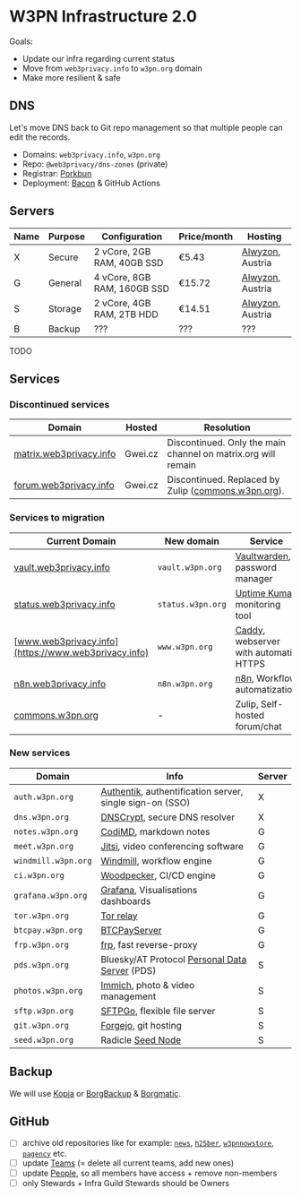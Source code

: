 # W3PN Infrastructure 2.0

Goals:
* Update our infra regarding current status
* Move from `web3privacy.info` to `w3pn.org` domain
* Make more resilient & safe

## DNS

Let's move DNS back to Git repo management so that multiple people can edit the records.

* Domains: `web3privacy.info`, `w3pn.org`
* Repo: `@web3privacy/dns-zones` (private)
* Registrar: [Porkbun](https://porkbun.com/)
* Deployment: [Bacon](https://github.com/paulopacitti/bacon) & GitHub Actions

## Servers

| Name | Purpose | Configuration | Price/month | Hosting |
| --- | ---     | --- | --- | --- |
| X   | Secure  | 2 vCore, 2GB RAM, 40GB SSD | €5.43 | [Alwyzon](https://www.alwyzon.com/en), Austria |
| G   | General | 4 vCore, 8GB RAM, 160GB SSD | €15.72 | [Alwyzon](https://www.alwyzon.com/en), Austria |
| S   | Storage | 2 vCore, 4GB RAM, 2TB HDD | €14.51 | [Alwyzon](https://www.alwyzon.com/en), Austria |
| B   | Backup  | ??? | ??? | ??? |

TODO

## Services
### Discontinued services

| Domain | Hosted | Resolution |
| --- | --- | --- |
| [matrix.web3privacy.info](https://matrix.web3privacy.info/) | Gwei.cz | Discontinued. Only the main channel on matrix.org will remain |
| [forum.web3privacy.info](http://forum.web3privacy.info) | Gwei.cz | Discontinued. Replaced by Zulip ([commons.w3pn.org](https://commons.w3pn.org/)). |

### Services to migration

| Current Domain | New domain | Service | Current | Server |
| --- | --- | --- | --- | --- |
| [vault.web3privacy.info](https://vault.web3privacy.info) | `vault.w3pn.org` | [Vaultwarden](https://github.com/dani-garcia/vaultwarden), password manager | Gwei.cz | X |
| [status.web3privacy.info](https://status.web3privacy.info) | `status.w3pn.org` | [Uptime Kuma](https://uptime.kuma.pet/), monitoring tool | Gwei.cz | X |
| [www.web3privacy.info](https://www.web3privacy.info) | `www.w3pn.org` | [Caddy](https://caddyserver.com/), webserver with automatic HTTPS | Gwei.cz | G |
| [n8n.web3privacy.info](https://n8n.web3privacy.info/) | `n8n.w3pn.org` | [n8n](https://n8n.io/), Workflow automatization | Mf | G |
| [commons.w3pn.org](https://commons.w3pn.org/) | - | Zulip, Self-hosted forum/chat | PP0 | G |

### New services

| Domain | Info | Server |
| --- | --- | --- |
| `auth.w3pn.org` | [Authentik](https://goauthentik.io/), authentification server, single sign-on (SSO) | X |
| `dns.w3pn.org` | [DNSCrypt](https://www.dnscrypt.org/), secure DNS resolver | X |
| `notes.w3pn.org` | [CodiMD](https://github.com/hackmdio/codimd), markdown notes | G |
| `meet.w3pn.org` | [Jitsi](https://jitsi.org/), video conferencing software | G |
| `windmill.w3pn.org` | [Windmill](https://www.windmill.dev/), workflow engine | G |
| `ci.w3pn.org` | [Woodpecker](https://woodpecker-ci.org/), CI/CD engine | G |
| `grafana.w3pn.org` | [Grafana](https://grafana.com/grafana/), Visualisations dashboards | G |
| `tor.w3pn.org` | [Tor relay](https://community.torproject.org/relay/) | G |
| `btcpay.w3pn.org` | [BTCPayServer](https://btcpayserver.org/) | G |
| `frp.w3pn.org` | [frp](https://github.com/fatedier/frp), fast reverse-proxy | G |
| `pds.w3pn.org` | Bluesky/AT Protocol [Personal Data Server](https://atproto.com/guides/self-hosting) (PDS) | S |
| `photos.w3pn.org` | [Immich](https://immich.app/), photo & video management | S |
| `sftp.w3pn.org` | [SFTPGo]([https://](https://sftpgo.com/)), flexible file server | S |
| `git.w3pn.org` | [Forgejo](https://forgejo.org/), git hosting | S |
| `seed.w3pn.org` | Radicle [Seed Node](https://radicle.xyz/guides/seeder) | S |

## Backup

We will use [Kopia](https://kopia.io/) or [BorgBackup](https://www.borgbackup.org/) & [Borgmatic](https://torsion.org/borgmatic/).

## GitHub

- [ ] archive old repositories like for example: [`news`](https://github.com/web3privacy/news), [`h25ber`](https://github.com/web3privacy/h25ber), [`w3pnnowstore`](https://github.com/web3privacy/w3pnowstore), [`pagency`](https://github.com/web3privacy/pagency) etc.
- [ ] update [Teams](https://github.com/orgs/web3privacy/teams) (= delete all current teams, add new ones)
- [ ] update [People](https://github.com/orgs/web3privacy/people), so all members have access + remove non-members
- [ ] only Stewards + Infra Guild Stewards should be Owners
